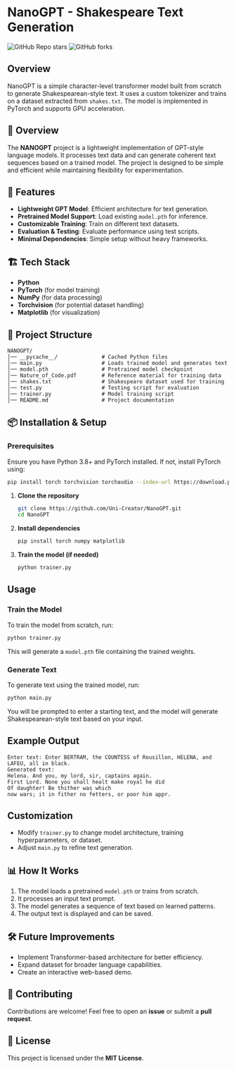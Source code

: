 # NanoGPT - Shakespeare Text Generation

![GitHub Repo stars](https://img.shields.io/github/stars/Uni-Creator/NanoGPT?style=social)  ![GitHub forks](https://img.shields.io/github/forks/Uni-Creator/NanoGPT?style=social)

## Overview
NanoGPT is a simple character-level transformer model built from scratch to generate Shakespearean-style text. It uses a custom tokenizer and trains on a dataset extracted from `shakes.txt`. The model is implemented in PyTorch and supports GPU acceleration.

## 📌 Overview
The **NANOGPT** project is a lightweight implementation of GPT-style language models. It processes text data and can generate coherent text sequences based on a trained model. The project is designed to be simple and efficient while maintaining flexibility for experimentation.

## 🚀 Features
- **Lightweight GPT Model**: Efficient architecture for text generation.
- **Pretrained Model Support**: Load existing `model.pth` for inference.
- **Customizable Training**: Train on different text datasets.
- **Evaluation & Testing**: Evaluate performance using test scripts.
- **Minimal Dependencies**: Simple setup without heavy frameworks.

## 🏗️ Tech Stack
- **Python**
- **PyTorch** (for model training)
- **NumPy** (for data processing)
- **Torchvision** (for potential dataset handling)
- **Matplotlib** (for visualization)

## 📂 Project Structure
```
NANOGPT/
│── __pycache__/              # Cached Python files
│── main.py                   # Loads trained model and generates text
│── model.pth                 # Pretrained model checkpoint
│── Nature_of_Code.pdf        # Reference material for training data
│── shakes.txt                # Shakespeare dataset used for training
│── test.py                   # Testing script for evaluation
│── trainer.py                # Model training script
│── README.md                 # Project documentation
```

## 📦 Installation & Setup
### Prerequisites
Ensure you have Python 3.8+ and PyTorch installed. If not, install PyTorch using:
```sh
pip install torch torchvision torchaudio --index-url https://download.pytorch.org/whl/cu118
```

1. **Clone the repository**
   ```sh
   git clone https://github.com/Uni-Creator/NanoGPT.git
   cd NanoGPT
   ```
2. **Install dependencies**
   ```sh
   pip install torch numpy matplotlib
   ```
3. **Train the model (if needed)**
   ```sh
   python trainer.py
   ```

## Usage
### Train the Model
To train the model from scratch, run:
```sh
python trainer.py
```
This will generate a `model.pth` file containing the trained weights.

### Generate Text
To generate text using the trained model, run:
```sh
python main.py
```
You will be prompted to enter a starting text, and the model will generate Shakespearean-style text based on your input.

## Example Output
```
Enter text: Enter BERTRAM, the COUNTESS of Rousillon, HELENA, and LAFEU, all in black.
Generated text:
Helena. And you, my lord, sir, captains again.
First Lord. None you shall healt make royal he did
Of daughter! Be thither was which
now wars; it in fither no fetters, or poor him appr.
```

## Customization
- Modify `trainer.py` to change model architecture, training hyperparameters, or dataset.
- Adjust `main.py` to refine text generation.

## 📊 How It Works
1. The model loads a pretrained `model.pth` or trains from scratch.
2. It processes an input text prompt.
3. The model generates a sequence of text based on learned patterns.
4. The output text is displayed and can be saved.

## 🛠️ Future Improvements
- Implement Transformer-based architecture for better efficiency.
- Expand dataset for broader language capabilities.
- Create an interactive web-based demo.

## 🤝 Contributing
Contributions are welcome! Feel free to open an **issue** or submit a **pull request**.

## 📄 License
This project is licensed under the **MIT License**.


